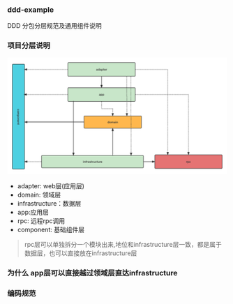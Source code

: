 ### ddd-example
DDD 分包分层规范及通用组件说明


### 项目分层说明
![img.png](doc/img/项目依赖.png)

- adapter: web层(应用层)
- domain: 领域层
- infrastructure：数据层
- app:应用层
- rpc: 远程rpc调用
- component: 基础组件层

> rpc层可以单独拆分一个模块出来,地位和infrastructure层一致，都是属于数据层，也可以直接放在infrastructure层

### 为什么 app层可以直接越过领域层直达infrastructure


### 编码规范